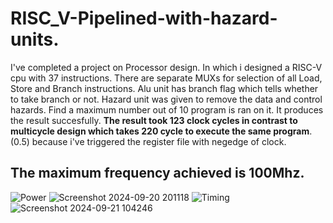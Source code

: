 # RISC_V-Pipelined-with-hazard-units.
I've completed a project on Processor design. In which i designed a RISC-V cpu with 37 instructions. There are separate MUXs for selection of all Load, Store and Branch instructions. Alu unit has branch flag which tells whether to take branch or not. Hazard unit was given to remove the data and control hazards.
Find a maximum number out of 10 program is ran on it. It produces the result succesfully.
$\textbf{The result took 123 clock cycles in contrast to multicycle design which takes 220 cycle to execute the same program}$. (0.5) because i've triggered the register file with negedge of clock.
## The maximum frequency achieved is 100Mhz.


![Power](https://github.com/user-attachments/assets/2c50f5e1-0273-4f42-8390-80c10eb43b83)
![Screenshot 2024-09-20 201118](https://github.com/user-attachments/assets/37cfc0ff-8dca-4043-ab4e-26e09462660b)
![Timing](https://github.com/user-attachments/assets/a76fdbfb-138f-48de-ab89-da24cba57105)
![Screenshot 2024-09-21 104246](https://github.com/user-attachments/assets/27131874-ac4b-4305-af4e-94a3992b5856)
